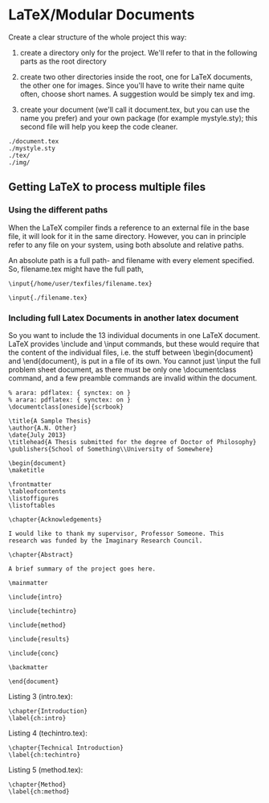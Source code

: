 # LaTeX/Modular Documents

Create a clear structure of the whole project this way:

1. create a directory only for the project. We'll refer to that in the following parts as the root directory

2. create two other directories inside the root, one for LaTeX documents, the other one for images. 
Since you'll have to write their name quite often, choose short names. A suggestion would be simply tex and img.
3. create your document (we'll call it document.tex, 
but you can use the name you prefer) and your own package (for example mystyle.sty); 
this second file will help you keep the code cleaner.

```
./document.tex
./mystyle.sty
./tex/
./img/
```
## Getting LaTeX to process multiple files
### Using the different paths

When the LaTeX compiler finds a reference to an external file in the base file, it will look for it in the same directory. However, you can in principle refer to any file on your system, using both absolute and relative paths.

An absolute path is a full path- and filename with every element specified. So, filename.tex might have the full path,
```
\input{/home/user/texfiles/filename.tex}
```
```
\input{./filename.tex}
```

### Including full Latex Documents in another latex document

So you want to include the 13 individual documents in one LaTeX document. LaTeX provides \include and \input commands, but these would require that the content of the individual files, i.e. the stuff between \begin{document} and \end{document}, is put in a file of its own. You cannot just \input the full problem sheet document, as there must be only one \documentclass command, and a few preamble commands are invalid within the document.

```
% arara: pdflatex: { synctex: on } 
% arara: pdflatex: { synctex: on } 
\documentclass[oneside]{scrbook} 

\title{A Sample Thesis} 
\author{A.N. Other} 
\date{July 2013} 
\titlehead{A Thesis submitted for the degree of Doctor of Philosophy} 
\publishers{School of Something\\University of Somewhere} 

\begin{document} 
\maketitle 

\frontmatter 
\tableofcontents 
\listoffigures 
\listoftables 

\chapter{Acknowledgements} 

I would like to thank my supervisor, Professor Someone. This 
research was funded by the Imaginary Research Council. 

\chapter{Abstract} 

A brief summary of the project goes here. 

\mainmatter 

\include{intro} 

\include{techintro} 

\include{method} 

\include{results} 

\include{conc} 

\backmatter 

\end{document} 
```
Listing 3 (intro.tex):
```
\chapter{Introduction} 
\label{ch:intro} 
```
Listing 4 (techintro.tex):
```
\chapter{Technical Introduction} 
\label{ch:techintro} 
```
Listing 5 (method.tex):
```
\chapter{Method} 
\label{ch:method} 
```







